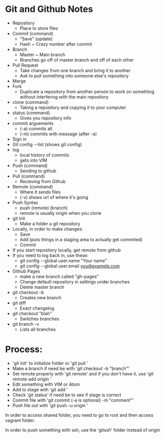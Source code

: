 # Git and Github Notes

* Repository
	- Place to store files
* Commit (command)
	- "Save" (update)
	- Hash
		~ Crazy number after commit
* Branch
	- Master
		~ Main branch
	- Branches go off of master branch and off of each other
* Pull Request
	- Take changes from one branch and bring it to another
	- Ask to pull something into someone else's repository
* Merge
* Fork
	- Duplicate a repository from another person to work on something without interfering with the main repository
* clone (command)
	- Taking a repository and copying it to your computer
* status (command)
	- Gives you repository info
* commit arguements
	- (-a) commits all
	- (-m) commits with message (after -a)
* Sign in
* Git config --list (shows git config)
* log
	- local history of commits
	- gets into VIM
* Push (command)
	- Sending to github
* Pull (command)
	- Recieving from Github
* Remote (command)
	- Where it sends files
	- (-v) shows url of where it's going
* Push Syntax
	- push (remote) (branch)
	- remote is usually origin when you clone
* git init
	- Make a folder a git repository
* Locally, in order to make changes:
	- Save
	- Add (puts things in a staging area to actually get commited)
	- Commit
* If you start repository locally, get remote from github
* If you need to log back in, use these:
	- git config --global user.name "Your name"
	- git config --global user.email you@example.com
* Github Pages
	- make a new branch called "gh-pages"
	- Change default repository in settings under branches
	- Delete master branch
* git checkout -b
	- Creates new branch
* git diff
	- Exact changelog
* git checkout "blah"
	- Switches branches
* git branch -v
	- Lists all branches

# Process:

* 'git init' to initialize folder or 'git pull <link> <branch>'
* Make a branch if need be with 'git checkout -b "branch"'
* Set remote properly with 'git remote' and if you don't have it, use 'git remote add origin <link>'
* Edit something with VIM or Atom
* Add to stage with 'git add <file>'
* Check 'git status' if need be to see if stage is correct
* Commit file with 'git commit (-a is optional) -m "comment"'
* Push file out with 'git push -u origin <branch>'

In order to access shared folder, you need to go to root and then access vagrant folder.

In order to push something with ssh, use the 'gitssh' folder instead of origin
